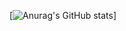 [![Anurag's GitHub stats](https://github-readme-stats.vercel.app/api?username=HyxiaoGe&show_icons=true)]
